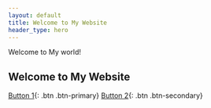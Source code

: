 ```yaml
---
layout: default
title: Welcome to My Website
header_type: hero
---
```


Welcome to My world!

## Welcome to My Website

[Button 1](#){: .btn .btn-primary}
[Button 2](#){: .btn .btn-secondary}

